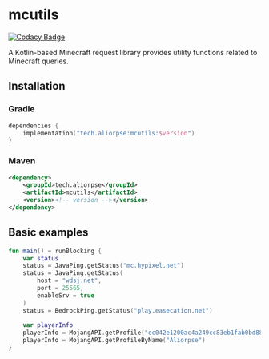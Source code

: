 # mcutils

[![Codacy Badge](https://app.codacy.com/project/badge/Grade/d83f9fcc077b448f9ce2a40865b17343)](https://app.codacy.com/gh/Aliorpse/kotlin-mcutils/dashboard?utm_source=gh&utm_medium=referral&utm_content=&utm_campaign=Badge_grade)

A Kotlin-based Minecraft request library provides utility functions related to Minecraft queries.

## Installation

### Gradle

```kotlin
dependencies {
    implementation("tech.aliorpse:mcutils:$version")
}
```

### Maven

```xml
<dependency>
    <groupId>tech.aliorpse</groupId>
    <artifactId>mcutils</artifactId>
    <version><!-- version --></version>
</dependency>
```

## Basic examples

```kotlin
fun main() = runBlocking {
    var status
    status = JavaPing.getStatus("mc.hypixel.net")
    status = JavaPing.getStatus(
        host = "wdsj.net",
        port = 25565,
        enableSrv = true
    )
    status = BedrockPing.getStatus("play.easecation.net")
    
    var playerInfo
    playerInfo = MojangAPI.getProfile("ec042e1200ac4a249cc83eb1fab0bd88")
    playerInfo = MojangAPI.getProfileByName("Aliorpse")
}
```
